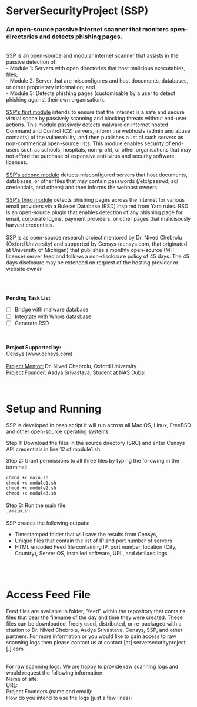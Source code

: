 # **ServerSecurityProject (SSP)** 
### An open-source passive Internet scanner that monitors open-directories and detects phishing pages.
<br>
SSP is an open-source and modular internet scanner that assists in the passive detection of:<br>
- Module 1: Servers with open directories that host malicious executables, files;<br>
- Module 2: Server that are misconfigures and host documents, databases, or other proprietary information; and<br>
- Module 3: Detects phishing pages (customisable by a user to detect phishing against their own organisation).   
<br><br>
<ins>SSP's first module</ins> intends to ensure that the internet is a safe and secure virtual space by passively scanning and blocking threats without end-user actions. This module passively detects malware on internet hosted Command and Control (C2) servers, inform the webhosts (admin and abuse contacts) of the vulnerability, and then publishes a list of such servers as non-commerical open-source lists. This module enables security of end-users such as schools, hospitals, non-profit, or other organisations that may not afford the purchase of expensive anti-virus and security software licenses. 
<br><br>
<ins>SSP's second module</ins> detects misconfigured servers that host documents, databases, or other files that may contain passwords (/etc/passwd, sql credentials, and others) and then informs the webhost owners. 
<br><br>
<ins>SSP's third module</ins> detects phishing pages across the internet for various email providers via a Ruleset Database (RSD) inspired from Yara rules. RSD is an open-source plugin that enables detection of any phishing page for email, corporate logins, payment providers, or other pages that malicisously harvest credentials. 
<br><br>
SSP is as open-source research project mentored by Dr. Nived Chebrolu (Oxford University) and supported by Censys (censys.com, that originated at University of Michigan) that publishes a monthly open-source (MIT license) server feed and follows a non-disclosure policy of 45 days. The 45 days disclosure may be extended on request of the hosting provider or website owner

<br><br>


**Pending Task List**
- [ ] Bridge with malware database
- [ ] Integtate with Whois datasbase
- [ ] Generate RSD

<br><br>
**Project Supported by:**<br>
Censys (www.censys.com)
<br><br>
<ins>Project Mentor:</ins>  Dr. Nived Chebrolu, Oxford University<br>
<ins>Project Founder:</ins> Aadya Srivastava, Student at NAS Dubai<br>
<br><br>
# Setup and Running
SSP is developed in bash script it will run across all Mac OS, Linux, FreeBSD and other open-source operating systems.  

Step 1: Download the files in the source directory (SRC) and enter Censys API credentials in line 12 of module1.sh.

Step 2: Grant permissions to all three files by typing the following in the terminal:

`chmod +x main.sh`<br>
`chmod +x module1.sh`<br>
`chmod +x module2.sh`<br>
`chmod +x module3.sh`<br>
<br>
Step 3: Run the main file:<br>
`./main.sh`
<br><br>
SSP creates the following outputs:
- Timestamped folder that will save the results from Censys,
- Unique files that contain the list of IP and port number of servers
- HTML encoded Feed file containing IP, port number, location (City, Country), Server OS, installed software, URL, and detilaed logs.

<br><br>
# Access Feed File

Feed files are available in folder, "feed" within the repository that contains files that bear the filename of the day and time they were created. These files can be downloaded, freely used, distributed, or re-packaged with a citation to Dr. Nived Chebrolu, Aadya Srivastava, Censys, SSP, and other partners. For more information or you would like to gain access to raw scanning logs then please contact us at contact [at] serversecurityproject [.] com<br><br>

<ins>For raw scanning logs</ins>: We are happy to provide raw scanning logs and would request the following information:<br>
Name of site:<br>
URL:<br>
Project Founders (name and email):<br>
How do you intend to use the logs (just a few lines):<br>


